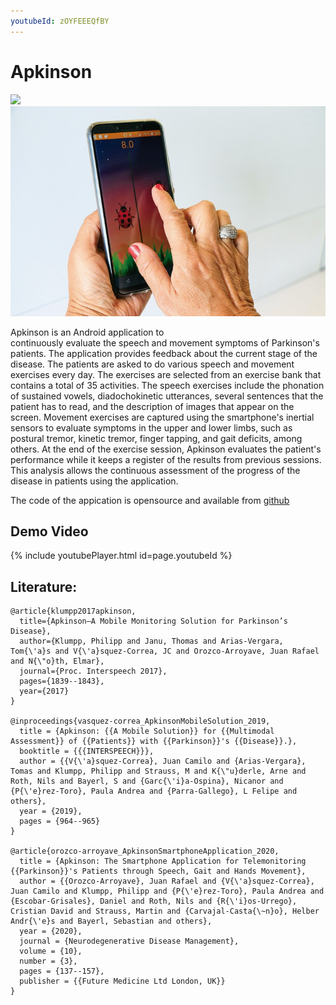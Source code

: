```yaml
---
youtubeId: zOYFEEEQfBY
---
```


# Apkinson
![](image.png)
![](res/apkinson_title.jpg)

Apkinson is an Android application to  
continuously evaluate the speech and movement symptoms of Parkinson's patients. 
The application provides feedback about the current stage of the disease. 
The patients are asked to do various speech and movement exercises every day. 
The exercises are selected from an exercise bank that contains a total of 35 activities. 
The speech exercises include the phonation of sustained vowels, diadochokinetic utterances, several sentences that the patient has to read, and the description of images that appear on the screen. 
Movement exercises are captured using the smartphone's inertial sensors to evaluate symptoms in the upper and lower limbs, such as postural tremor, kinetic tremor, finger tapping, and gait deficits, among others.
At the end of the exercise session, Apkinson evaluates the patient's performance while it keeps a register of the results from previous sessions. 
This analysis allows the continuous assessment of the progress of the disease in patients using the application. 

The code of the appication is opensource and available from [github](https://github.com/SAGI-FAU/SMA2)

## Demo Video

{% include youtubePlayer.html id=page.youtubeId %}

## Literature:
```
@article{klumpp2017apkinson,
  title={Apkinson—A Mobile Monitoring Solution for Parkinson’s Disease},
  author={Klumpp, Philipp and Janu, Thomas and Arias-Vergara, Tom{\'a}s and V{\'a}squez-Correa, JC and Orozco-Arroyave, Juan Rafael and N{\"o}th, Elmar},
  journal={Proc. Interspeech 2017},
  pages={1839--1843},
  year={2017}
}

@inproceedings{vasquez-correa_ApkinsonMobileSolution_2019,
  title = {Apkinson: {{A Mobile Solution}} for {{Multimodal Assessment}} of {{Patients}} with {{Parkinson}}'s {{Disease}}.},
  booktitle = {{{INTERSPEECH}}},
  author = {{V{\'a}squez-Correa}, Juan Camilo and {Arias-Vergara}, Tomas and Klumpp, Philipp and Strauss, M and K{\"u}derle, Arne and Roth, Nils and Bayerl, S and {Garc{\'i}a-Ospina}, Nicanor and {P{\'e}rez-Toro}, Paula Andrea and {Parra-Gallego}, L Felipe and others},
  year = {2019},
  pages = {964--965}
}

@article{orozco-arroyave_ApkinsonSmartphoneApplication_2020,
  title = {Apkinson: The Smartphone Application for Telemonitoring {{Parkinson}}'s Patients through Speech, Gait and Hands Movement},
  author = {{Orozco-Arroyave}, Juan Rafael and {V{\'a}squez-Correa}, Juan Camilo and Klumpp, Philipp and {P{\'e}rez-Toro}, Paula Andrea and {Escobar-Grisales}, Daniel and Roth, Nils and {R{\'i}os-Urrego}, Cristian David and Strauss, Martin and {Carvajal-Casta{\~n}o}, Helber Andr{\'e}s and Bayerl, Sebastian and others},
  year = {2020},
  journal = {Neurodegenerative Disease Management},
  volume = {10},
  number = {3},
  pages = {137--157},
  publisher = {{Future Medicine Ltd London, UK}}
}

```

